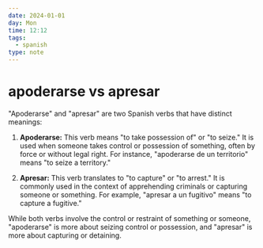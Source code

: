 ```yaml
---
date: 2024-01-01
day: Mon
time: 12:12
tags:
  - spanish
type: note
---
```

# apoderarse vs apresar

"Apoderarse" and "apresar" are two Spanish verbs that have distinct meanings:

1. **Apoderarse:** This verb means "to take possession of" or "to seize." It is used when someone takes control or possession of something, often by force or without legal right. For instance, "apoderarse de un territorio" means "to seize a territory."
    
2. **Apresar:** This verb translates to "to capture" or "to arrest." It is commonly used in the context of apprehending criminals or capturing someone or something. For example, "apresar a un fugitivo" means "to capture a fugitive."
    

While both verbs involve the control or restraint of something or someone, "apoderarse" is more about seizing control or possession, and "apresar" is more about capturing or detaining.
